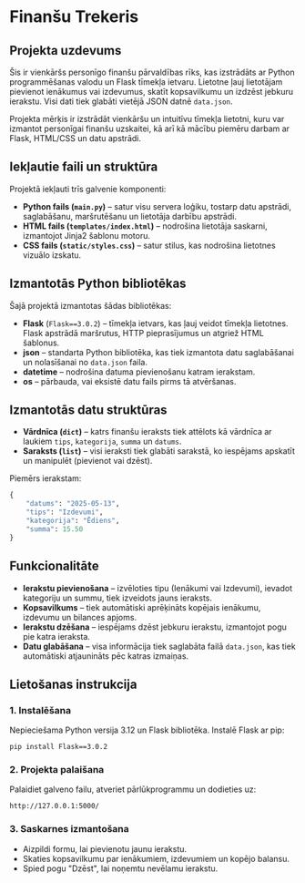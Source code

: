 # Finanšu Trekeris

## Projekta uzdevums

Šis ir vienkāršs personīgo finanšu pārvaldības rīks, kas izstrādāts ar Python programmēšanas valodu un Flask tīmekļa ietvaru. Lietotne ļauj lietotājam pievienot ienākumus vai izdevumus, skatīt kopsavilkumu un izdzēst jebkuru ierakstu. Visi dati tiek glabāti vietējā JSON datnē `data.json`.

Projekta mērķis ir izstrādāt vienkāršu un intuitīvu tīmekļa lietotni, kuru var izmantot personīgai finanšu uzskaitei, kā arī kā mācību piemēru darbam ar Flask, HTML/CSS un datu apstrādi.

## Iekļautie faili un struktūra

Projektā iekļauti trīs galvenie komponenti:

- **Python fails (`main.py`)** – satur visu servera loģiku, tostarp datu apstrādi, saglabāšanu, maršrutēšanu un lietotāja darbību apstrādi.
- **HTML fails (`templates/index.html`)** – nodrošina lietotāja saskarni, izmantojot Jinja2 šablonu motoru.
- **CSS fails (`static/styles.css`)** – satur stilus, kas nodrošina lietotnes vizuālo izskatu.

## Izmantotās Python bibliotēkas

Šajā projektā izmantotas šādas bibliotēkas:

- **Flask** (`Flask==3.0.2`) – tīmekļa ietvars, kas ļauj veidot tīmekļa lietotnes. Flask apstrādā maršrutus, HTTP pieprasījumus un atgriež HTML šablonus.
- **json** – standarta Python bibliotēka, kas tiek izmantota datu saglabāšanai un nolasīšanai no `data.json` faila.
- **datetime** – nodrošina datuma pievienošanu katram ierakstam.
- **os** – pārbauda, vai eksistē datu fails pirms tā atvēršanas.

## Izmantotās datu struktūras

- **Vārdnīca (`dict`)** – katrs finanšu ieraksts tiek attēlots kā vārdnīca ar laukiem `tips`, `kategorija`, `summa` un `datums`.
- **Saraksts (`list`)** – visi ieraksti tiek glabāti sarakstā, ko iespējams apskatīt un manipulēt (pievienot vai dzēst).

Piemērs ierakstam:
```python
{
    "datums": "2025-05-13",
    "tips": "Izdevumi",
    "kategorija": "Ēdiens",
    "summa": 15.50
}
```

## Funkcionalitāte
- **Ierakstu pievienošana** – izvēloties tipu (Ienākumi vai Izdevumi), ievadot kategoriju un summu, tiek izveidots jauns ieraksts.
- **Kopsavilkums** – tiek automātiski aprēķināts kopējais ienākumu, izdevumu un bilances apjoms.
- **Ierakstu dzēšana** – iespējams dzēst jebkuru ierakstu, izmantojot pogu pie katra ieraksta.
- **Datu glabāšana** – visa informācija tiek saglabāta failā `data.json`, kas tiek automātiski atjaunināts pēc katras izmaiņas.

## Lietošanas instrukcija

### 1. Instalēšana

Nepieciešama Python versija 3.12 un Flask bibliotēka. Instalē Flask ar pip:

```
pip install Flask==3.0.2
```

### 2. Projekta palaišana

Palaidiet galveno failu, atveriet pārlūkprogrammu un dodieties uz:

```
http://127.0.0.1:5000/
```

### 3. Saskarnes izmantošana

- Aizpildi formu, lai pievienotu jaunu ierakstu.
- Skaties kopsavilkumu par ienākumiem, izdevumiem un kopējo balansu.
- Spied pogu "Dzēst", lai noņemtu nevēlamu ierakstu.

